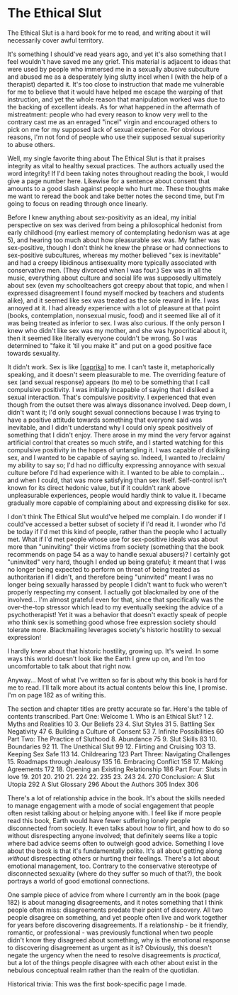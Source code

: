 # The Ethical Slut

The Ethical Slut is a hard book for me to read, and writing about it will necessarily cover awful territory.

It's something I should've read years ago, and yet it's also something that I feel wouldn't have saved me any grief.  This material is adjacent to ideas that were used by people who immersed me in a sexually abusive subculture and abused me as a desperately lying slutty incel when I (with the help of a therapist) departed it.  It's too close to instruction that made me vulnerable for me to believe that it would have helped me escape the warping of that instruction, and yet the whole reason that manipulation worked was due to the backing of excellent ideals.  As for what happened in the aftermath of mistreatment: people who had every reason to know very well to the contrary cast me as an enraged "incel" virgin and encouraged others to pick on me for my supposed lack of sexual experience.  For obvious reasons, I'm not fond of people who use their supposed sexual superiority to abuse others.

Well, my single favorite thing about The Ethical Slut is that it praises integrity as vital to healthy sexual practices.  The authors actually used the word integrity!  If I'd been taking notes throughout reading the book, I would give a page number here.  Likewise for a sentence about consent that amounts to a good slash against people who hurt me.  These thoughts make me want to reread the book and take better notes the second time, but I'm going to focus on reading through once linearly.

Before I knew anything about sex-positivity as an ideal, my initial perspective on sex was derived from being a philosophical hedonist from early childhood (my earliest memory of contemplating hedonism was at age 5), and hearing too much about how pleasurable sex was.  My father was sex-positive, though I don't think he knew the phrase or had connections to sex-positive subcultures, whereas my mother believed "sex is inevitable" and had a creepy libidinous antisexuality more typically associated with conservative men.  (They divorced when I was four.)  Sex was in all the music, everything about culture and social life was supposedly ultimately about sex (even my schoolteachers got creepy about that topic, and when I expressed disagreement I found myself mocked by teachers and students alike), and it seemed like sex was treated as the sole reward in life.  I was annoyed at it.  I had already experience with a lot of pleasure at that point (books, contemplation, nonsexual music, food) and it seemed like all of it was being treated as inferior to sex.  I was also curious.  If the only person I knew who didn't like sex was my mother, and she was hypocritical about it, then it seemed like literally everyone couldn't be wrong.  So I was determined to "fake it 'til you make it" and put on a good positive face towards sexuality.

It didn't work.  Sex is like [[paprika]] to me.  I can't taste it, metaphorically speaking, and it doesn't seem pleasurable to me.  The overriding feature of sex (and sexual response) appears (to me) to be something that I call compulsive positivity.  I was initially incapable of saying that I disliked a sexual interaction.  That's compulsive positivity.  I experienced that even though from the outset there was always dissonance involved.  Deep down, I didn't want it; I'd only sought sexual connections because I was trying to have a positive attitude towards something that everyone said was inevitable, and I didn't understand why I could only speak positively of something that I didn't enjoy.  There arose in my mind the very fervor against artificial control that creates so much strife, and I started watching for this compulsive positivity in the hopes of untangling it.  I was capable of disliking sex, and I wanted to be capable of saying so.  Indeed, I wanted to /reclaim/ my ability to say so; I'd had no difficulty expressing annoyance with sexual culture before I'd had experience with it.  I wanted to be able to complain... and when I could, that was more satisfying than sex itself.  Self-control isn't known for its direct hedonic value, but if it couldn't rank above unpleasurable experiences, people would hardly think to value it.  I became gradually more capable of complaining about and expressing dislike for sex.

I don't think The Ethical Slut would've helped me complain.  I do wonder if I could've accessed a better subset of society if I'd read it.  I wonder who I'd be today if I'd met this kind of people, rather than the people who I actually met.  What if I'd met people whose use for sex-positive ideals was about more than "uninviting" their victims from society (something that the book recommends on page 54 as a way to handle sexual abusers)?  I certainly got "uninvited" very hard, though I ended up being grateful; it meant that I was no longer being expected to perform on threat of being treated as authoritarian if I didn't, and therefore being "uninvited" meant I was no longer being sexually harassed by people I didn't want to fuck who weren't properly respecting my consent.  I actually got blackmailed by one of the involved...  I'm almost grateful even for that, since that specifically was the over-the-top stressor which lead to my eventually seeking the advice of a psychotherapist!  Yet it was a behavior that doesn't exactly speak of people who think sex is something good whose free expression society should tolerate more.  Blackmailing leverages society's historic hostility to sexual expression!

I hardly knew about that historic hostility, growing up.  It's weird.  In some ways this world doesn't look like the Earth I grew up on, and I'm too uncomfortable to talk about that right now.

Anyway...  Most of what I've written so far is about why this book is hard for me to read.  I'll talk more about its actual contents below this line, I promise.  I'm on page 182 as of writing this.

The section and chapter titles are pretty accurate so far.  Here's the table of contents transcribed.
Part One: Welcome
    1. Who is an Ethical Slut? 1
    2. Myths and Realities 10
    3. Our Beliefs 23
    4. Slut Styles 31
    5. Battling Sex Negativity 47
    6. Building a Culture of Consent 53
    7. Infinite Possibilities 60
Part Two: The Practice of Sluthood
    8. Abundance 75
    9. Slut Skills 83
    10. Boundaries 92
    11. The Unethical Slut 99
    12. Flirting and Cruising 103
    13. Keeping Sex Safe 113
    14. Childrearing 123
Part Three: Navigating Challenges
    15. Roadmaps through Jealousy 135
    16. Embracing Conflict 158
    17. Making Agreements 172
    18. Opening an Existing Relationship 186
Part Four: Sluts in love
    19. 201
    20. 210
    21. 224
    22. 235
    23. 243
    24. 270
Conclusion: A Slut Utopia 292
A Slut Glossary 296
About the Authors 305
Index 306

There's a lot of relationship advice in the book.  It's about the skills needed to manage engagement with a mode of social engagement that people often resist talking about or helping anyone with.  I feel like if more people read this book, Earth would have fewer suffering lonely people disconnected from society.  It even talks about how to flirt, and how to do so without disrespecting anyone involved; that definitely seems like a topic where bad advice seems often to outweigh good advice.  Something I love about the book is that it's fundamentally polite.  It's all about getting along *without* disrespecting others or hurting their feelings.  There's a lot about emotional management, too.  Contrary to the conservative stereotype of disconnected sexuality (where do they suffer so much of that?), the book portrays a world of good emotional connections.

One sample piece of advice from where I currently am in the book (page 182) is about managing disagreements, and it notes something that I think people often miss: disagreements predate their point of discovery.  All two people disagree on something, and yet people often live and work together for years before discovering disagreements.  If a relationship - be it friendly, romantic, or professional - was previously functional when two people didn't know they disagreed about something, why is the emotional response to discovering disagreement as urgent as it is?  Obviously, this doesn't negate the urgency when the need to resolve disagreements is *practical*, but a lot of the things people disagree with each other about exist in the nebulous conceptual realm rather than the realm of the quotidian.


Historical trivia:
This was the first book-specific page I made.

[//begin]: # "Autogenerated link references for markdown compatibility"
[paprika]: paprika "paprika"
[//end]: # "Autogenerated link references"